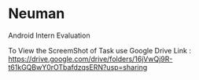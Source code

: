 # Neuman
Android Intern Evaluation

To View the ScreemShot of Task use Google Drive Link : https://drive.google.com/drive/folders/16jVwQj9R-t61kGQBwY0rOTbafdzqsERN?usp=sharing
